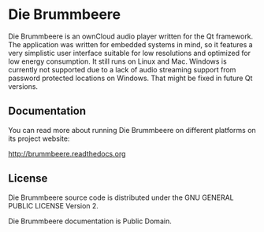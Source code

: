 # Die Brummbeere

Die Brummbeere is an ownCloud audio player written for the Qt framework. The
application was written for embedded systems in mind, so it features a very
simplistic user interface suitable for low resolutions and optimized for low
energy consumption. It still runs on Linux and Mac. Windows is currently not
supported due to a lack of audio streaming support from password protected
locations on Windows. That might be fixed in future Qt versions.


## Documentation

You can read more about running Die Brummbeere on different platforms on its
project website:

http://brummbeere.readthedocs.org


## License

Die Brummbeere source code is distributed under the GNU GENERAL PUBLIC LICENSE
Version 2.

Die Brummbeere documentation is Public Domain.